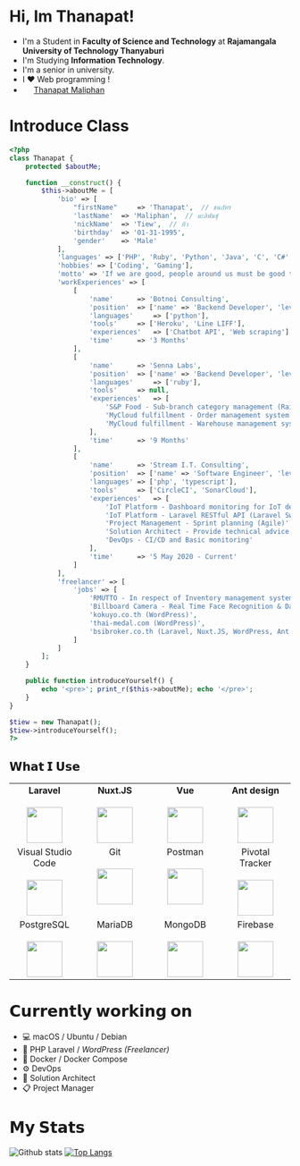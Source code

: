 
# Hi, Im Thanapat!

- I'm a Student in **Faculty of Science and Technology** at **Rajamangala University of Technology Thanyaburi**
- I'm Studying **Information Technology**.
- I'm a senior in university.
- I ❤️ Web programming !
- <img height="16px" src="https://cdn.svgporn.com/logos/facebook.svg"> [Thanapat Maliphan](https://www.facebook.com/thanatos1995/)

# Introduce Class
```php
<?php
class Thanapat {
	protected $aboutMe;

	function __construct() {
		$this->aboutMe = [
			'bio' => [
				"firstName" 	=> 'Thanapat', 	// ธนภัทร
				'lastName' 	=> 'Maliphan', 	// มะลิพันธุ์
				'nickName' 	=> 'Tiew', 	// ทิว
				'birthday' 	=> '01-31-1995',
				'gender' 	=> 'Male'
			],
			'languages' => ['PHP', 'Ruby', 'Python', 'Java', 'C', 'C#', '.Net Core'],
			'hobbies' => ['Coding', 'Gaming'],
			'motto' => 'If we are good, people around us must be good together.',
			'workExperiences' => [
				[
					'name' 		=> 'Botnoi Consulting',
					'position' 	=> ['name' => 'Backend Developer', 'level' => 'junior'],
					'languages' 	=> ['python'],
					'tools' 	=> ['Heroku', 'Line LIFF'],
					'experiences' 	=> ['Chatbot API', 'Web scraping'],
					'time'		=> '3 Months'
				],
				[
					'name' 		=> 'Senna Labs',
					'position' 	=> ['name' => 'Backend Developer', 'level' => 'junior'],
					'languages' 	=> ['ruby'],
					'tools'		=> null,
					'experiences' 	=> [
						'S&P Food - Sub-branch category management (Rails)',
						'MyCloud fulfillment - Order management system (Rails)',
						'MyCloud fulfillment - Warehouse management system (Rails)'
					],
					'time'		=> '9 Months'
				],
				[
					'name' 		=> 'Stream I.T. Consulting',
					'position'	=> ['name' => 'Software Engineer', 'level' => 'internship'], // in position of Team Lead IoT Platform
					'languages'	=> ['php', 'typescript'],
					'tools'		=> ['CircleCI', 'SonarCloud'],
					'experiences'	=> [
						'IoT Platform - Dashboard monitoring for IoT devices (Vue CLI, Bootstrap Vue)',
						'IoT Platform - Laravel RESTful API (Laravel Swoole)',
						'Project Management - Sprint planning (Agile)',
						'Solution Architect - Provide technical advice',
						'DevOps - CI/CD and Basic monitoring'
					],
					'time'		=> '5 May 2020 - Current'
				]
			],
			'freelancer' => [
				'jobs' => [
					'RMUTTO - In respect of Inventory management system. basic of CRUD (Laravel, .net core)',
					'Billboard Camera - Real Time Face Recognition & Dashboard (OpenCV Python, Firebase)',
					'kokuyo.co.th (WordPress)',
					'thai-medal.com (WordPress)',
					'bsibroker.co.th (Laravel, Nuxt.JS, WordPress, Ant Design)'
				]
			]
		];
	}

	public function introduceYourself() {
		echo '<pre>'; print_r($this->aboutMe); echo '</pre>';
	}
}

$tiew = new Thanapat();
$tiew->introduceYourself();
?>
```

## 𝗪𝗵𝗮𝘁 𝗜 𝗨𝘀𝗲

<table>
  <tbody>
  <tr valign="top">
      <td width="25%" align="center">
        <span><b>Laravel</b></span><br><br>
        <img height="64px" src="https://cdn.svgporn.com/logos/laravel.svg">
      </td>
      <td width="25%" align="center">
        <span><b>Nuxt.JS</b></span><br><br>
        <img height="64px" src="https://cdn.svgporn.com/logos/nuxt-icon.svg">
      </td>
      <td width="25%" align="center">
        <span><b>Vue</b></span><br><br>
        <img height="64px" src="https://cdn.svgporn.com/logos/vue.svg">
      </td>
      <td width="25%" align="center">
        <span><b>Ant design</b></span><br><br>
        <img height="64px" src="https://cdn.svgporn.com/logos/ant-design.svg">
      </td>
    </tr>
    <tr valign="top">
      <td width="25%" align="center">
        <span>Visual Studio Code</span><br><br>
        <img height="64px" src="https://cdn.svgporn.com/logos/visual-studio-code.svg">
      </td>
      <td width="25%" align="center">
        <span>Git</span><br><br>
        <img height="64px" src="https://cdn.svgporn.com/logos/git-icon.svg">
      </td>
      <td width="25%" align="center">
        <span>Postman</span><br><br>
        <img height="64px" src="https://cdn.svgporn.com/logos/postman.svg">
      </td>
      <td width="25%" align="center">
        <span>Pivotal Tracker</span><br><br>
        <img height="64px" src="https://cdn.svgporn.com/logos/pivotal_tracker.svg">
      </td>
    </tr>
    <tr valign="top">
      <td width="25%" align="center">
        <span>PostgreSQL</span><br><br>
        <img height="64px" src="https://cdn.svgporn.com/logos/postgresql.svg">
      </td>
      <td width="25%" align="center">
        <span>MariaDB</span><br><br>
        <img height="64px" src="https://cdn.svgporn.com/logos/mariadb-icon.svg">
      </td>
      <td width="25%" align="center">
        <span>MongoDB</span><br><br>
        <img height="64px" src="https://cdn.svgporn.com/logos/mongodb.svg">
      </td>
      <td width="25%" align="center">
        <span>Firebase</span><br><br>
        <img height="64px" src="https://cdn.svgporn.com/logos/firebase.svg">
      </td>
    </tr>
  </tbody>
</table>

# 𝗖𝘂𝗿𝗿𝗲𝗻𝘁𝗹𝘆 𝘄𝗼𝗿𝗸𝗶𝗻𝗴 𝗼𝗻

- 💻  macOS / Ubuntu / Debian
- 🍺  PHP Laravel / *WordPress (Freelancer)*
- 🐋  Docker / Docker Compose
- ⚙️  DevOps
- 🧱  Solution Architect
- 📋  Project Manager

# 𝗠𝘆 𝗦𝘁𝗮𝘁𝘀

![Github stats](https://github-readme-stats.vercel.app/api?username=3tew&show_icons=true&count_private=true&theme=dark)
[![Top Langs](https://github-readme-stats.vercel.app/api/top-langs/?username=3tew&layout=compact&theme=dark)](https://github.com/anuraghazra/github-readme-stats)

